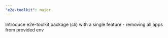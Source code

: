```yaml
---
"e2e-toolkit": major
---
```


Introduce e2e-toolkit package (cli) with a single feature - removing all apps from provided env

